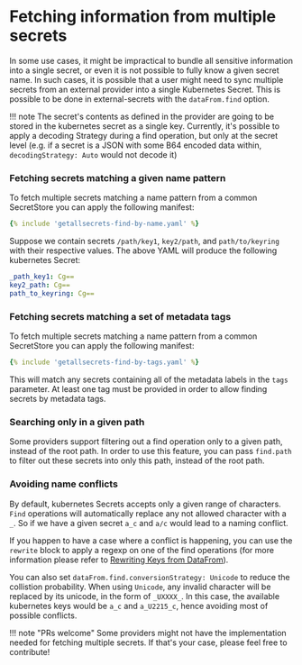 # Fetching information from multiple secrets

In some use cases, it might be impractical to bundle all sensitive information into a single secret, or even it is not possible to fully know a given secret name. In such cases, it is possible that a user might need to sync multiple secrets from an external provider into a single Kubernetes Secret. This is possible to be done in external-secrets with the `dataFrom.find` option.

!!! note
    The secret's contents as defined in the provider are going to be stored in the kubernetes secret as a single key. Currently, it's possible to apply a decoding Strategy during a find operation, but only at the secret level (e.g. if a secret is a JSON with some B64 encoded data within, `decodingStrategy: Auto` would not decode it)


### Fetching secrets matching a given name pattern
To fetch multiple secrets matching a name pattern from a common SecretStore you can apply the following manifest:
```yaml
{% include 'getallsecrets-find-by-name.yaml' %}
```

Suppose we contain secrets `/path/key1`, `key2/path`, and `path/to/keyring` with their respective values. The above YAML will produce the following kubernetes Secret:

```yaml
_path_key1: Cg==
key2_path: Cg==
path_to_keyring: Cg==
```
### Fetching secrets matching a set of metadata tags
To fetch multiple secrets matching a name pattern from a common SecretStore you can apply the following manifest:
```yaml
{% include 'getallsecrets-find-by-tags.yaml' %}
```
This will match any secrets containing all of the metadata labels in the `tags` parameter. At least one tag must be provided in order to allow finding secrets by metadata tags.


### Searching only in a given path
Some providers support filtering out a find operation only to a given path, instead of the root path. In order to use this feature, you can pass `find.path` to filter out these secrets into only this path, instead of the root path.

### Avoiding name conflicts
By default, kubernetes Secrets accepts only a given range of characters. `Find` operations will automatically replace any not allowed character with a `_`. So if we have a given secret `a_c` and `a/c` would lead to a naming conflict.


If you happen to have a case where a conflict is happening, you can use the `rewrite` block to apply a regexp on one of the find operations (for more information please refer to [Rewriting Keys from DataFrom](datafrom-rewrite.md)).

You can also set  `dataFrom.find.conversionStrategy: Unicode` to reduce the collistion probability. When using `Unicode`, any invalid character will be replaced by its unicode, in the form of `_UXXXX_`. In this case, the available kubernetes keys would be `a_c` and `a_U2215_c`, hence avoiding most of possible conflicts.



!!! note "PRs welcome"
    Some providers might not have the implementation needed for fetching multiple secrets. If that's your case, please feel free to contribute!
